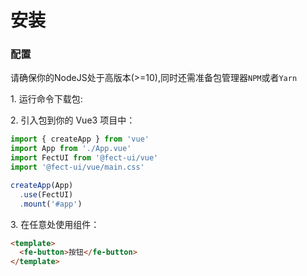 # 安装

### 配置

请确保你的<fe-link href="https://nodejs.org/en/">NodeJS</fe-link>处于高版本(>=10),同时还需准备包管理器`NPM`或者`Yarn`

<fe-spacer />
<fe-dot type="success" />1. 运行命令下载包:
<fe-spacer y={0.5} />

<fe-tabs hideDivider>

  <fe-tab title="Yarn">
    <fe-snippet text="yarn add @fect-ui/vue" width="300px" />
  </fe-tab>

  <fe-tab title="Npm">
    <fe-snippet text="npm install @fect-ui/vue" width="300px" />
  </fe-tab>
</fe-tabs>

<fe-spacer />

<fe-dot type="success" />2. 引入包到你的 Vue3 项目中：

```javascript
import { createApp } from 'vue'
import App from './App.vue'
import FectUI from '@fect-ui/vue'
import '@fect-ui/vue/main.css'

createApp(App)
  .use(FectUI)
  .mount('#app')
```

<fe-spacer y=".6" />
<fe-dot type="success" />3. 在任意处使用组件：

```html
<template>
  <fe-button>按钮</fe-button>
</template>
```

<fe-spacer y=".6" />
